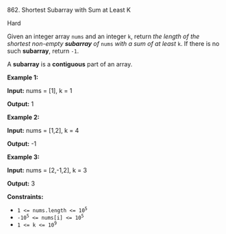 862\. Shortest Subarray with Sum at Least K

Hard

Given an integer array `nums` and an integer `k`, return _the length of the shortest non-empty **subarray** of_ `nums` _with a sum of at least_ `k`. If there is no such **subarray**, return `-1`.

A **subarray** is a **contiguous** part of an array.

**Example 1:**

**Input:** nums = [1], k = 1

**Output:** 1

**Example 2:**

**Input:** nums = [1,2], k = 4

**Output:** -1

**Example 3:**

**Input:** nums = [2,-1,2], k = 3

**Output:** 3

**Constraints:**

*   <code>1 <= nums.length <= 10<sup>5</sup></code>
*   <code>-10<sup>5</sup> <= nums[i] <= 10<sup>5</sup></code>
*   <code>1 <= k <= 10<sup>9</sup></code>